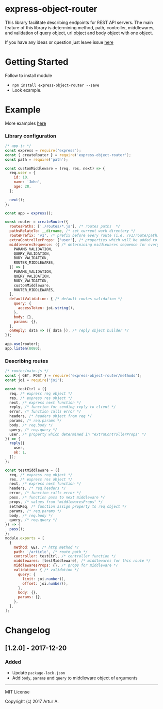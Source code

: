 # express-object-router
This library facilitate describing endpoints for REST API servers. The main feature of this library is determining method, path, controller, middlewares, and validation of query object, url object and body object with one object.

If you have any ideas or question just leave issue [here](https://github.com/ArturAralin/express-object-router/issues/new)

# Getting Started
Follow to install module

* `npm install express-object-router --save`
* Look example.

# Example
More examples [here](examples)
### Library configuration
```javascript
/* app.js */
const express = require('express');
const { createRouter } = require('express-object-router');
const path = require('path');

const customMiddleware = (req, res, next) => {
  req.user = {
    id: 10,
    name: 'John',
    age: 20,
  };

  next();
};

const app = express();

const router = createRouter({
  routesPaths: ['./routes/*.js'], /* routes paths  */
  pathsRelateTo: __dirname, /* set current work directory */
  routePrefix: 'v1', /* prefix before every route (i.e. /v1/route/path) */
  extraControllerProps: ['user'], /* properties which will be added to controller from req object */
  middlewaresSequence: ({ /* determining middlewares sequence for every route */
    PARAMS_VALIDATION,
    QUERY_VALIDATION,
    BODY_VALIDATION,
    ROUTER_MIDDLEWARES,
  }) => [
    PARAMS_VALIDATION,
    QUERY_VALIDATION,
    BODY_VALIDATION,
    customMiddleware,
    ROUTER_MIDDLEWARES,
  ],
  defaultValidation: { /* default routes validation */
    query: {
      accessToken: joi.string(),
    },
    body: {},
    params: {},
  },
  onReply: data => ({ data }), /* reply object builder */
});

app.use(router);
app.listen(8080);
```

### Describing routes
```javascript
/* routes/main.js */
const { GET, POST } = require('express-object-router/methods');
const joi = require('joi');

const testCtrl = ({
  req, /* express req object */
  res, /* express res object */
  next, /* express next function */
  reply, /* function for sending reply to client */
  error, /* function calls error */
  headers, /* headers object from req */
  params, /* req.params */
  body, /* req.body */
  query, /* req.query */
  user, /* property which determined in "extraControllerProps" */
}) => {
  reply({
    user,
    ok: 1,
  });
};

const testMiddleware = ({
  req, /* express req object */
  res, /* express res object */
  next, /* express next function */
  headers, /* req.headers */
  error, /* function calls error */
  pass, /* function pass to next middleware */
  props, /* values from "middlewaresProps" */
  setToReq, /* function assign property to req object */
  params, /* req.params */
  body, /* req.body */
  query, /* req.query */
}) => {
  pass();
};
module.exports = [
  {
    method: GET, /* http method */
    path: '/article', /* route path */
    controller: testCtrl, /* controller function */
    middlewares: [testMiddleware], /* middlewares for this route */
    middlewaresProps: {}, /* props for middleware */
    validation: { /* validation */
      query: {
        limit: joi.number(),
        offset: joi.number(),
      },
      body: {},
      params: {},
    },
  },
];
```

# Changelog

## [1.2.0] - 2017-12-20
### Added
- Update `package-lock.json`
- Add `body`, `params` and `query` to middleware object of arguments

---
MIT License

Copyright (c) 2017 Artur A.
